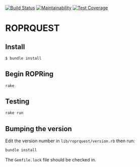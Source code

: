 [![Build Status](https://travis-ci.org/tcob/ROPRQUEST.svg?branch=master)](https://travis-ci.org/tcob/ROPRQUEST)
[![Maintainability](https://api.codeclimate.com/v1/badges/15f82ac543afadb4f995/maintainability)](https://codeclimate.com/github/tcob/ROPRQUEST/maintainability)
[![Test Coverage](https://api.codeclimate.com/v1/badges/15f82ac543afadb4f995/test_coverage)](https://codeclimate.com/github/tcob/ROPRQUEST/test_coverage)

# ROPRQUEST

## Install

```bash
$ bundle install
```

## Begin ROPRing

```bash
rake
```

## Testing

```bash
rake run
```

## Bumping the version

Edit the version number in `lib/roprquest/version.rb` then run:

```bash
bundle install
```

The `Gemfile.lock` file should be checked in.

